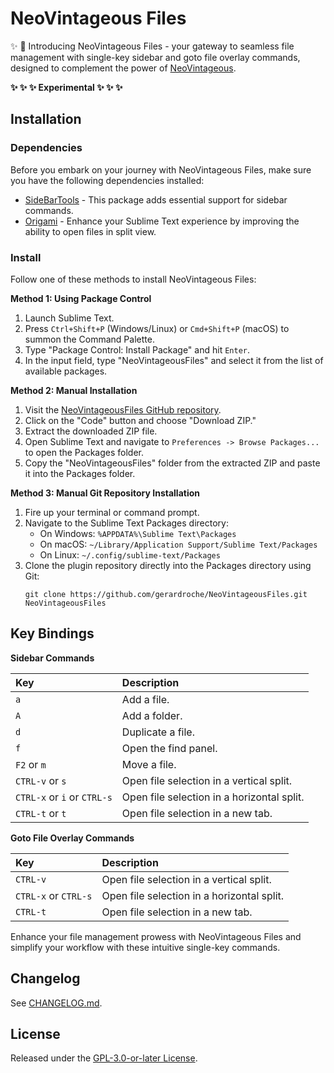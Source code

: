 # NeoVintageous Files

:sparkles: :rocket: Introducing NeoVintageous Files - your gateway to seamless file management with single-key sidebar and goto file overlay commands, designed to complement the power of [NeoVintageous](https://github.com/NeoVintageous/NeoVintageous).

**:sparkles: :sparkles: :sparkles: Experimental :sparkles: :sparkles: :sparkles:**

## Installation

### Dependencies

Before you embark on your journey with NeoVintageous Files, make sure you have the following dependencies installed:

- [SideBarTools](https://packagecontrol.io/packages/SideBarTools) - This package adds essential support for sidebar commands.
- [Origami](https://packagecontrol.io/packages/Origami) - Enhance your Sublime Text experience by improving the ability to open files in split view.

### Install

Follow one of these methods to install NeoVintageous Files:

**Method 1: Using Package Control**

1. Launch Sublime Text.
2. Press `Ctrl+Shift+P` (Windows/Linux) or `Cmd+Shift+P` (macOS) to summon the Command Palette.
3. Type "Package Control: Install Package" and hit `Enter`.
4. In the input field, type "NeoVintageousFiles" and select it from the list of available packages.

**Method 2: Manual Installation**

1. Visit the [NeoVintageousFiles GitHub repository](https://github.com/gerardroche/NeoVintageousFiles).
2. Click on the "Code" button and choose "Download ZIP."
3. Extract the downloaded ZIP file.
4. Open Sublime Text and navigate to `Preferences -> Browse Packages...` to open the Packages folder.
5. Copy the "NeoVintageousFiles" folder from the extracted ZIP and paste it into the Packages folder.

**Method 3: Manual Git Repository Installation**

1. Fire up your terminal or command prompt.
2. Navigate to the Sublime Text Packages directory:
    - On Windows: `%APPDATA%\Sublime Text\Packages`
    - On macOS: `~/Library/Application Support/Sublime Text/Packages`
    - On Linux: `~/.config/sublime-text/Packages`
3. Clone the plugin repository directly into the Packages directory using Git:
   ```
   git clone https://github.com/gerardroche/NeoVintageousFiles.git NeoVintageousFiles
   ```

## Key Bindings

**Sidebar Commands**

| Key                         | Description
| :-------------------------- | :------------------------
| `a`                         | Add a file.
| `A`                         | Add a folder.
| `d`                         | Duplicate a file.
| `f`                         | Open the find panel.
| `F2` or `m`                 | Move a file.
| `CTRL-v` or `s`             | Open file selection in a vertical split.
| `CTRL-x` or `i` or `CTRL-s` | Open file selection in a horizontal split.
| `CTRL-t` or `t`             | Open file selection in a new tab.

**Goto File Overlay Commands**

| Key                   | Description
| :-------------------- | :----------
| `CTRL-v`              | Open file selection in a vertical split.
| `CTRL-x` or `CTRL-s`  | Open file selection in a horizontal split.
| `CTRL-t`              | Open file selection in a new tab.

Enhance your file management prowess with NeoVintageous Files and simplify your workflow with these intuitive single-key commands.

## Changelog

See [CHANGELOG.md](CHANGELOG.md).

## License

Released under the [GPL-3.0-or-later License](LICENSE).
